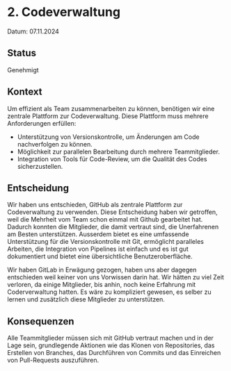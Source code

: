 # 2. Codeverwaltung

Datum: 07.11.2024

## Status

Genehmigt

## Kontext

Um effizient als Team zusammenarbeiten zu können, benötigen wir eine zentrale Plattform zur Codeverwaltung. Diese Plattform muss mehrere Anforderungen erfüllen:

- Unterstützung von Versionskontrolle, um Änderungen am Code nachverfolgen zu können.
- Möglichkeit zur parallelen Bearbeitung durch mehrere Teammitglieder.
- Integration von Tools für Code-Review, um die Qualität des Codes sicherzustellen.

## Entscheidung

Wir haben uns entschieden, GitHub als zentrale Plattform zur Codeverwaltung zu verwenden. Diese Entscheidung haben wir getroffen, weil die Mehrheit vom Team schon einmal mit Github gearbeitet hat. Dadurch konnten die Mitglieder, die damit vertraut sind, die Unerfahrenen am Besten unterstützen. Ausserdem bietet es eine umfassende Unterstützung für die Versionskontrolle mit Git, ermöglicht paralleles Arbeiten, die Integration von Pipelines ist einfach und es ist gut dokumentiert und bietet eine übersichtliche Benutzeroberfläche.

Wir haben GitLab in Erwägung gezogen, haben uns aber dagegen entschieden weil keiner von uns Vorwissen darin hat. Wir hätten zu viel Zeit verloren, da einige Mitglieder, bis anhin, noch keine Erfahrung mit Coderverwaltung hatten. Es wäre zu kompliziert gewesen, es selber zu lernen und zusätzlich diese Mitglieder zu unterstützen.

## Konsequenzen

Alle Teammitglieder müssen sich mit GitHub vertraut machen und in der Lage sein, grundlegende Aktionen wie das Klonen von Repositories, das Erstellen von Branches, das Durchführen von Commits und das Einreichen von Pull-Requests auszuführen.
